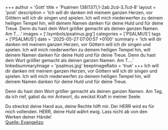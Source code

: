 +++
author = 'Gott'
title = 'Psalmen 138(137),1-2ab.2cd-3.7cd-8'
layout = 'post'
description = 'Ich will dir danken mit meinem ganzen Herzen,  vor Göttern will ich dir singen und spielen. Ich will mich niederwerfen zu deinem heiligen Tempel hin, will deinem Namen danken für deine Huld und für deine Treue.  Denn du hast dein Wort größer gemacht als deinen ganzen Namen. Am T....'
images = ['/symbols/psalmus.jpg']
categories = ['PSALMUS']
tags = ['PSALMUS']
date = '2025-05-27 07:00:57 +0100'
summary = 'Ich will dir danken mit meinem ganzen Herzen,  vor Göttern will ich dir singen und spielen. Ich will mich niederwerfen zu deinem heiligen Tempel hin, will deinem Namen danken für deine Huld und für deine Treue.  Denn du hast dein Wort größer gemacht als deinen ganzen Namen. Am T....'
linkedsummaryImage = 'psalmus.jpg'
keepImageRatio = 'true'
+++
Ich will dir danken mit meinem ganzen Herzen, 
vor Göttern will ich dir singen und spielen.
Ich will mich niederwerfen zu deinem heiligen Tempel hin,
will deinem Namen danken für deine Huld und für deine Treue.

Denn du hast dein Wort größer gemacht
als deinen ganzen Namen.
Am Tag, da ich rief, gabst du mir Antwort, 
du weckst Kraft in meiner Seele.<!--more-->

Du streckst deine Hand aus,
deine Rechte hilft mir.
Der HERR wird es für mich vollenden. 
HERR, deine Huld währt ewig. 
Lass nicht ab von den Werken deiner Hände!<br> [Quelle: Evangelizo](https://evangeliumtagfuertag.org/DE/gospel)